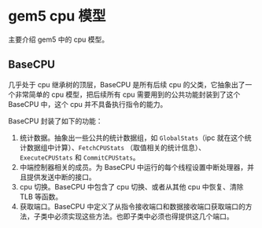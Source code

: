 # gem5 cpu 模型

主要介绍 gem5 中的 cpu 模型。

## BaseCPU

几乎处于 cpu 继承树的顶层，BaseCPU 是所有后续 cpu 的父类，它抽象出了一个非常简单的 cpu 模型，把后续所有 cpu 需要用到的公共功能封装到了这个 BaseCPU 中，这个 cpu 并不具备执行指令的能力。

BaseCPU 封装了如下的功能：

1. 统计数据。抽象出一些公共的统计数据组，如 `GlobalStats`（ipc 就在这个统计数据组中计算）、`FetchCPUStats` （取值相关的统计信息）、`ExecuteCPUStats` 和 `CommitCPUStats`。
2. 中端控制器相关的成员。为 BaseCPU 中运行的每个线程设置中断处理器，并且提供发送中断的接口。
3. cpu 切换。BaseCPU 中包含了 cpu 切换、或者从其他 cpu 中恢复、清除 TLB 等函数。
4. 获取端口。BaseCPU 中定义了从指令接收端口和数据接收端口获取端口的方法，子类中必须实现这些方法。也即子类中必须也得提供这几个端口。



